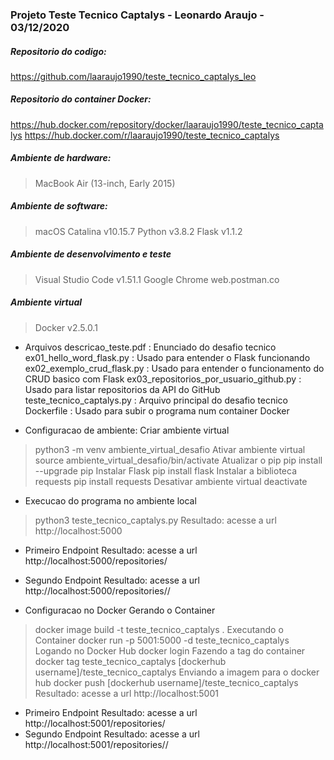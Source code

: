 ### Projeto Teste Tecnico Captalys - Leonardo Araujo - 03/12/2020

##### Repositorio do codigo:
https://github.com/laaraujo1990/teste_tecnico_captalys_leo

##### Repositorio do container Docker:
https://hub.docker.com/repository/docker/laaraujo1990/teste_tecnico_captalys
https://hub.docker.com/r/laaraujo1990/teste_tecnico_captalys

##### Ambiente de hardware:
> MacBook Air (13-inch, Early 2015)

##### Ambiente de software:
> macOS Catalina v10.15.7
> Python v3.8.2
> Flask v1.1.2

##### Ambiente de desenvolvimento e teste
> Visual Studio Code v1.51.1
> Google Chrome
> web.postman.co

##### Ambiente virtual
> Docker v2.5.0.1

- Arquivos
descricao_teste.pdf : Enunciado do desafio tecnico
ex01_hello_word_flask.py : Usado para entender o Flask funcionando
ex02_exemplo_crud_flask.py : Usado para entender o funcionamento do CRUD basico com Flask
ex03_repositorios_por_usuario_github.py : Usado para listar repositorios da API do GitHub
teste_tecnico_captalys.py : Arquivo principal do desafio tecnico
Dockerfile : Usado para subir o programa num container Docker

- Configuracao de ambiente:
Criar ambiente virtual
>python3 -m venv ambiente_virtual_desafio
Ativar ambiente virtual
>source ambiente_virtual_desafio/bin/activate
Atualizar o pip
>pip install --upgrade pip
Instalar Flask
>pip install flask
Instalar a biblioteca requests
>pip install requests
Desativar ambiente virtual
>deactivate

- Execucao do programa no ambiente local
>python3 teste_tecnico_captalys.py
Resultado: acesse a url http://localhost:5000
- Primeiro Endpoint
Resultado: acesse a url http://localhost:5000/repositories/<nome do usuario>
- Segundo Endpoint
Resultado: acesse a url http://localhost:5000/repositories/<nome do usuario>/<nome do repositorio>

- Configuracao no Docker
Gerando o Container
>docker image build -t teste_tecnico_captalys .
Executando o Container
>docker run -p 5001:5000 -d teste_tecnico_captalys
Logando no Docker Hub
>docker login
Fazendo a tag do container
>docker tag teste_tecnico_captalys [dockerhub username]/teste_tecnico_captalys
Enviando a imagem para o docker hub
>docker push [dockerhub username]/teste_tecnico_captalys
Resultado: acesse a url http://localhost:5001
- Primeiro Endpoint
Resultado: acesse a url http://localhost:5001/repositories/<nome do usuario>
- Segundo Endpoint
Resultado: acesse a url http://localhost:5001/repositories/<nome do usuario>/<nome do repositorio>
